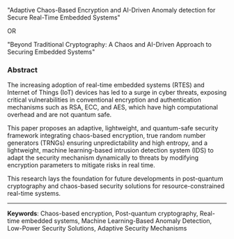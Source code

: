 

"Adaptive Chaos-Based Encryption and AI-Driven Anomaly detection for Secure Real-Time Embedded Systems"

OR

"Beyond Traditional Cryptography: A Chaos and AI-Driven Approach to Securing Embedded Systems"

### **Abstract**

The increasing adoption of real-time embedded systems (RTES) and Internet of Things (IoT) devices has led to a surge in cyber threats, exposing critical vulnerabilities in conventional encryption and authentication mechanisms such as RSA, ECC, and AES, which have high computational overhead and are not quantum safe.

This paper proposes an adaptive, lightweight, and quantum-safe security framework integrating chaos-based encryption, true random number generators (TRNGs) ensuring unpredictability and high entropy, and a lightweight, machine learning-based intrusion detection system (IDS) to adapt the security mechanism dynamically to threats by modifying encryption parameters to mitigate risks in real time.

This research lays the foundation for future developments in post-quantum cryptography and chaos-based security solutions for resource-constrained real-time systems.

---

**Keywords**:  Chaos-based encryption, Post-quantum cryptography, Real-time embedded systems, Machine Learning-Based Anomaly Detection,  Low-Power Security Solutions, Adaptive Security Mechanisms

